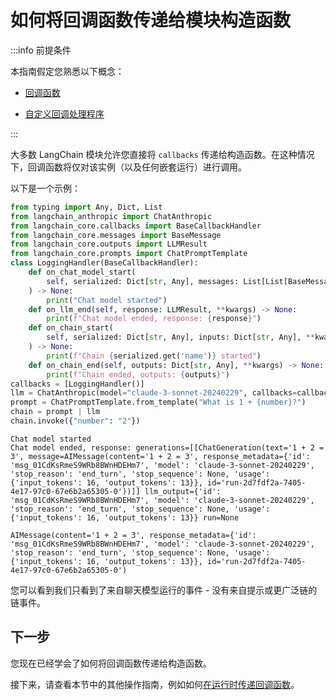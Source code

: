 # 如何将回调函数传递给模块构造函数

:::info 前提条件

本指南假定您熟悉以下概念：

- [回调函数](/docs/concepts/#callbacks)

- [自定义回调处理程序](/docs/how_to/custom_callbacks)

:::

大多数 LangChain 模块允许您直接将 `callbacks` 传递给构造函数。在这种情况下，回调函数将仅对该实例（以及任何嵌套运行）进行调用。

以下是一个示例：

```python
from typing import Any, Dict, List
from langchain_anthropic import ChatAnthropic
from langchain_core.callbacks import BaseCallbackHandler
from langchain_core.messages import BaseMessage
from langchain_core.outputs import LLMResult
from langchain_core.prompts import ChatPromptTemplate
class LoggingHandler(BaseCallbackHandler):
    def on_chat_model_start(
        self, serialized: Dict[str, Any], messages: List[List[BaseMessage]], **kwargs
    ) -> None:
        print("Chat model started")
    def on_llm_end(self, response: LLMResult, **kwargs) -> None:
        print(f"Chat model ended, response: {response}")
    def on_chain_start(
        self, serialized: Dict[str, Any], inputs: Dict[str, Any], **kwargs
    ) -> None:
        print(f"Chain {serialized.get('name')} started")
    def on_chain_end(self, outputs: Dict[str, Any], **kwargs) -> None:
        print(f"Chain ended, outputs: {outputs}")
callbacks = [LoggingHandler()]
llm = ChatAnthropic(model="claude-3-sonnet-20240229", callbacks=callbacks)
prompt = ChatPromptTemplate.from_template("What is 1 + {number}?")
chain = prompt | llm
chain.invoke({"number": "2"})
```

```output
Chat model started
Chat model ended, response: generations=[[ChatGeneration(text='1 + 2 = 3', message=AIMessage(content='1 + 2 = 3', response_metadata={'id': 'msg_01CdKsRmeS9WRb8BWnHDEHm7', 'model': 'claude-3-sonnet-20240229', 'stop_reason': 'end_turn', 'stop_sequence': None, 'usage': {'input_tokens': 16, 'output_tokens': 13}}, id='run-2d7fdf2a-7405-4e17-97c0-67e6b2a65305-0'))]] llm_output={'id': 'msg_01CdKsRmeS9WRb8BWnHDEHm7', 'model': 'claude-3-sonnet-20240229', 'stop_reason': 'end_turn', 'stop_sequence': None, 'usage': {'input_tokens': 16, 'output_tokens': 13}} run=None
```

```output
AIMessage(content='1 + 2 = 3', response_metadata={'id': 'msg_01CdKsRmeS9WRb8BWnHDEHm7', 'model': 'claude-3-sonnet-20240229', 'stop_reason': 'end_turn', 'stop_sequence': None, 'usage': {'input_tokens': 16, 'output_tokens': 13}}, id='run-2d7fdf2a-7405-4e17-97c0-67e6b2a65305-0')
```

您可以看到我们只看到了来自聊天模型运行的事件 - 没有来自提示或更广泛链的链事件。

## 下一步

您现在已经学会了如何将回调函数传递给构造函数。

接下来，请查看本节中的其他操作指南，例如如何[在运行时传递回调函数](/docs/how_to/callbacks_runtime)。